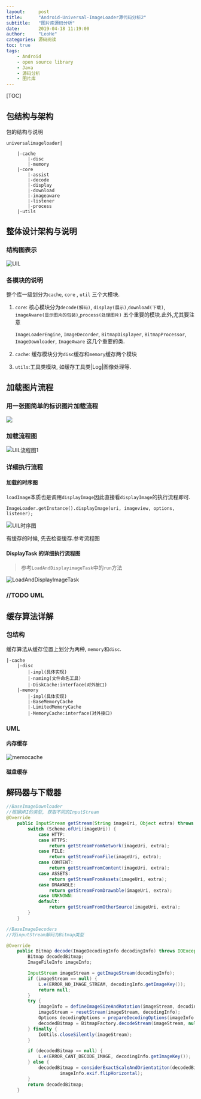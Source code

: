 ```yaml
---
layout:     post
title:      "Android-Universal-ImageLoader源代码分析2"
subtitle:   "图片库源码分析"
date:       2019-04-18 11:19:00
author:     "LeoHe"
categories: 源码阅读
toc: true
tags:
    - Android
    - open source library
    - Java
    - 源码分析	
    - 图片库
---
```




[TOC]

## 包结构与架构

包的结构与说明
```
universalimageloader| 

	|-cache
		|-disc
		|-memory
	|-core
		|-assist
		|-decode
		|-display
		|-download
		|-imageaware
		|-listener
		|-process
	|-utils
```

## 整体设计架构与说明



### 结构图表示



![UIL](/img/uil/UIL.png)

### 各模块的说明



整个库一级划分为`cache`, `core` , `util` 三个大模块.

1. `core`: 核心模块分为`decode(解码)`, `display(展示)`,`download(下载)`, `imageAware(显示图片的包装)`,`process(处理图片)` 五个重要的模块.此外,尤其要注意

   `ImageLoaderEngine`, `ImageDecorder`, `BitmapDisplayer`, `BitmapProcessor`,  `ImageDownloader`, `ImageAware` 这几个重要的类.

2. `cache`: 缓存模块分为`disc`缓存和`memory`缓存两个模块

3. `utils`:工具类模块, 如缓存工具类|Log|图像处理等. 





## 加载图片流程

### 用一张图简单的标识图片加载流程

![](https://raw.githubusercontent.com/nostra13/Android-Universal-Image-Loader/master/wiki/UIL_Flow.png)



### 加载流程图



![UIL流程图1](/img/uil/UIL流程图1.png)

### 详细执行流程

#### 加载的时序图

`loadImage`本质也是调用`displayImage`因此直接看`displayImage`的执行流程即可.

`ImageLoader.getInstance().displayImage(uri, imageview, options, listener);`

![UIL时序图](/img/uil/UIL时序图.png)

有缓存的时候, 先去检查缓存.参考流程图

#### DisplayTask 的详细执行流程图

> 参考`LoadAndDisplayimageTask`中的`run`方法



![LoadAndDisplayImageTask](/img/uil/LoadAndDisplayImageTask.png)







### //TODO UML



## 缓存算法详解

### 包结构

缓存算法从缓存位置上划分为两种, `memory`和`disc`.

```
|-cache
	|-disc
		|-impl(具体实现)
		|-naming(文件命名工具)
		|-DiskCache:interface(对外接口)
	|-memory
		|-impl(具体实现)
		|-BaseMemoryCache
		|-LimitedMemoryCache
		|-MemoryCache:interface(对外接口)
```



### UML

#### 内存缓存



![memocache](/img/uil/memocache.png)



#### 磁盘缓存







## 解码器与下载器

```java
//BaseImageDownloader
//根据URI的类型, 获取不同的InputStream
@Override
	public InputStream getStream(String imageUri, Object extra) throws IOException {
		switch (Scheme.ofUri(imageUri)) {
			case HTTP:
			case HTTPS:
				return getStreamFromNetwork(imageUri, extra);
			case FILE:
				return getStreamFromFile(imageUri, extra);
			case CONTENT:
				return getStreamFromContent(imageUri, extra);
			case ASSETS:
				return getStreamFromAssets(imageUri, extra);
			case DRAWABLE:
				return getStreamFromDrawable(imageUri, extra);
			case UNKNOWN:
			default:
				return getStreamFromOtherSource(imageUri, extra);
		}
	}
```

```java
//BaseImageDecoders
//将inputStream解码为Bitmap类型

@Override
	public Bitmap decode(ImageDecodingInfo decodingInfo) throws IOException {
		Bitmap decodedBitmap;
		ImageFileInfo imageInfo;

		InputStream imageStream = getImageStream(decodingInfo);
		if (imageStream == null) {
			L.e(ERROR_NO_IMAGE_STREAM, decodingInfo.getImageKey());
			return null;
		}
		try {
			imageInfo = defineImageSizeAndRotation(imageStream, decodingInfo);
			imageStream = resetStream(imageStream, decodingInfo);
			Options decodingOptions = prepareDecodingOptions(imageInfo.imageSize, decodingInfo);
			decodedBitmap = BitmapFactory.decodeStream(imageStream, null, decodingOptions);
		} finally {
			IoUtils.closeSilently(imageStream);
		}

		if (decodedBitmap == null) {
			L.e(ERROR_CANT_DECODE_IMAGE, decodingInfo.getImageKey());
		} else {
			decodedBitmap = considerExactScaleAndOrientatiton(decodedBitmap, decodingInfo, imageInfo.exif.rotation,
					imageInfo.exif.flipHorizontal);
		}
		return decodedBitmap;
	}
```

